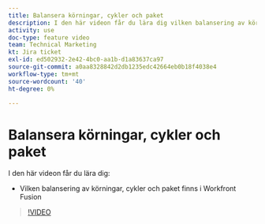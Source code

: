```yaml
---
title: Balansera körningar, cykler och paket
description: I den här videon får du lära dig vilken balansering av körningar, cykler och paket som finns i [!DNL Adobe Workfront Fusion].
activity: use
doc-type: feature video
team: Technical Marketing
kt: Jira ticket
exl-id: ed502932-2e42-4bc0-aa1b-d1a83637ca97
source-git-commit: a0aa8328842d2db1235edc42664eb0b18f4038e4
workflow-type: tm+mt
source-wordcount: '40'
ht-degree: 0%

---
```


# Balansera körningar, cykler och paket

I den här videon får du lära dig:

* Vilken balansering av körningar, cykler och paket finns i Workfront Fusion

>[!VIDEO](https://video.tv.adobe.com/v/335285/?quality=12)
